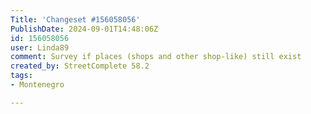 ```yaml
---
Title: 'Changeset #156058056'
PublishDate: 2024-09-01T14:48:06Z
id: 156058056
user: Linda89
comment: Survey if places (shops and other shop-like) still exist
created_by: StreetComplete 58.2
tags:
- Montenegro

---
```

